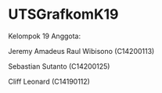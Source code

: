 # UTSGrafkomK19

Kelompok 19
Anggota:

Jeremy Amadeus Raul Wibisono (C14200113)

Sebastian Sutanto (C14200125)

Cliff Leonard (C14190112)

